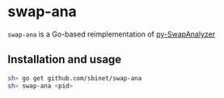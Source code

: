 swap-ana
========

`swap-ana` is a Go-based reimplementation of
[py-SwapAnalyzer](https://twiki.cern.ch/twiki/bin/view/ITSDC/ProfAndOptExperimentsApps#SwapAnalyzer)

## Installation and usage

```sh
sh> go get github.com/sbinet/swap-ana
sh> swap-ana <pid>
```

